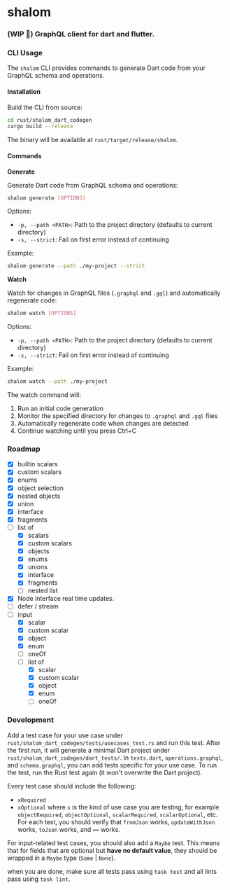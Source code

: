 # shalom

### (WIP 🚧) GraphQL client for dart and flutter.

### CLI Usage

The `shalom` CLI provides commands to generate Dart code from your GraphQL schema and operations.

#### Installation

Build the CLI from source:

```bash
cd rust/shalom_dart_codegen
cargo build --release
```

The binary will be available at `rust/target/release/shalom`.

#### Commands

**Generate**

Generate Dart code from GraphQL schema and operations:

```bash
shalom generate [OPTIONS]
```

Options:
- `-p, --path <PATH>`: Path to the project directory (defaults to current directory)
- `-s, --strict`: Fail on first error instead of continuing

Example:
```bash
shalom generate --path ./my-project --strict
```

**Watch**

Watch for changes in GraphQL files (`.graphql` and `.gql`) and automatically regenerate code:

```bash
shalom watch [OPTIONS]
```

Options:
- `-p, --path <PATH>`: Path to the project directory (defaults to current directory)
- `-s, --strict`: Fail on first error instead of continuing

Example:
```bash
shalom watch --path ./my-project
```

The watch command will:
1. Run an initial code generation
2. Monitor the specified directory for changes to `.graphql` and `.gql` files
3. Automatically regenerate code when changes are detected
4. Continue watching until you press Ctrl+C

### Roadmap

- [x] builtin scalars
- [x] custom scalars
- [x] enums
- [x] object selection
- [x] nested objects
- [x] union
- [x] interface
- [x] fragments
- [ ] list of
    - [x] scalars
    - [x] custom scalars
    - [x] objects
    - [x] enums
    - [x] unions
    - [x] interface
    - [x] fragments
    - [ ] nested list
- [x] Node interface real time updates.
- [ ] defer / stream
- [ ] input
    - [x] scalar
    - [x] custom scalar
    - [x] object
    - [x] enum
    - [ ] oneOf
    - [ ] list of
        - [x] scalar
        - [x] custom scalar
        - [x] object
        - [x] enum
        - [ ] oneOf

### Development

Add a test case for your use case under `rust/shalom_dart_codegen/tests/usecases_test.rs` and run this test. After the first run, it will generate a minimal Dart project under `rust/shalom_dart_codegen/dart_tests/`. In `tests.dart`, `operations.graphql`, and `schema.graphql`, you can add tests specific for your use case. To run the test, run the Rust test again (it won't overwrite the Dart project).

Every test case should include the following:

- `xRequired`
- `xOptional`
  where `x` is the kind of use case you are testing, for example `objectRequired`, `objectOptional`, `scalarRequired`, `scalarOptional`, etc.
  For each test, you should verify that `fromJson` works, `updateWithJson` works, `toJson` works, and `==` works.

For input-related test cases, you should also add a `Maybe` test. This means that for fields that are optional but **have no default value**, they should be wrapped in a `Maybe` type (`Some` | `None`).

when you are done, make sure all tests pass using `task test` and all lints pass using `task lint`.
